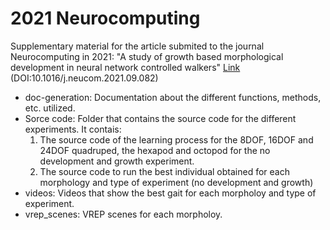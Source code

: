 # 2021 Neurocomputing

Supplementary material for the article submited to the journal Neurocomputing in 2021: "A study of growth based morphological development in neural network controlled walkers"
[Link](https://doi.org/10.1016/j.neucom.2021.09.082) (DOI:10.1016/j.neucom.2021.09.082)

- doc-generation: Documentation about the different functions, methods, etc. utilized.
- Sorce code: Folder that contains the source code for the different experiments. It contais:
    1. The source code of the learning process for the 8DOF, 16DOF and 24DOF quadruped, the hexapod and octopod for the no development and growth experiment.
    2. The source code to run the best individual obtained for each morphology and type of experiment (no development and growth)
- videos: Videos that show the best gait for each morpholoy and type of experiment.
- vrep_scenes: VREP scenes for each morpholoy.

